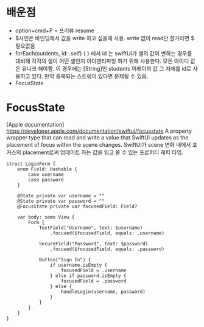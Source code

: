 # 배운점
- option+cmd+P = 프리뷰 resume
- $사인은 바인딩해서 값을 write 하고 싶을때 사용. write 없이 read만 할거라면 $ 필요없음
- forEach(sutdents, id: \.self) { }
에서 id 는 swiftUI가 셀의 값이 변하는 경우를 대비해 각각의 셀이 어떤 셀인지 아이덴티파잉 하기 위해 사용한다. 모든 아이디 값은 유니크 해야함. 이 경우에는 [String]인 students 어레이의 값 그 자체를 id로 사용하고 있다. 만약 중복되는 스트링이 있다면 문제될 수 있음.
- FocusState

# FocusState
[Apple documentation] https://developer.apple.com/documentation/swiftui/focusstate
A property wrapper type that can read and write a value that SwiftUI updates as the placement of focus within the scene changes.
SwiftUI가 scene 변화 내에서 포커스의 placement로써 업데이트 하는 값을 읽고 쓸 수 있는 프로퍼티 래퍼 타입.

```
struct LoginForm {
    enum Field: Hashable {
        case username
        case password
    }

    @State private var username = ""
    @State private var password = ""
    @FocusState private var focusedField: Field?

    var body: some View {
        Form {
            TextField("Username", text: $username)
                .focused($focusedField, equals: .username)

            SecureField("Password", text: $password)
                .focused($focusedField, equals: .password)

            Button("Sign In") {
                if username.isEmpty {
                    focusedField = .username
                } else if password.isEmpty {
                    focusedField = .password
                } else {
                    handleLogin(username, password)
                }
            }
        }
    }
}
```
